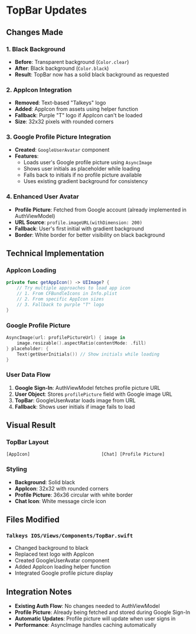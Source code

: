 # TopBar Updates

## Changes Made

### 1. **Black Background**
- **Before**: Transparent background (`Color.clear`)
- **After**: Black background (`Color.black`)
- **Result**: TopBar now has a solid black background as requested

### 2. **AppIcon Integration**
- **Removed**: Text-based "Talkeys" logo
- **Added**: AppIcon from assets using helper function
- **Fallback**: Purple "T" logo if AppIcon can't be loaded
- **Size**: 32x32 pixels with rounded corners

### 3. **Google Profile Picture Integration**
- **Created**: `GoogleUserAvatar` component
- **Features**: 
  - Loads user's Google profile picture using `AsyncImage`
  - Shows user initials as placeholder while loading
  - Falls back to initials if no profile picture available
  - Uses existing gradient background for consistency

### 4. **Enhanced User Avatar**
- **Profile Picture**: Fetched from Google account (already implemented in AuthViewModel)
- **URL Source**: `profile.imageURL(withDimension: 200)`
- **Fallback**: User's first initial with gradient background
- **Border**: White border for better visibility on black background

## Technical Implementation

### **AppIcon Loading**
```swift
private func getAppIcon() -> UIImage? {
    // Try multiple approaches to load app icon
    // 1. From CFBundleIcons in Info.plist
    // 2. From specific AppIcon sizes
    // 3. Fallback to purple "T" logo
}
```

### **Google Profile Picture**
```swift
AsyncImage(url: profilePictureUrl) { image in
    image.resizable().aspectRatio(contentMode: .fill)
} placeholder: {
    Text(getUserInitials()) // Show initials while loading
}
```

### **User Data Flow**
1. **Google Sign-In**: AuthViewModel fetches profile picture URL
2. **User Object**: Stores `profilePicture` field with Google image URL
3. **TopBar**: GoogleUserAvatar loads image from URL
4. **Fallback**: Shows user initials if image fails to load

## Visual Result

### **TopBar Layout**
```
[AppIcon]                           [Chat] [Profile Picture]
```

### **Styling**
- **Background**: Solid black
- **AppIcon**: 32x32 with rounded corners
- **Profile Picture**: 36x36 circular with white border
- **Chat Icon**: White message circle icon

## Files Modified

### `Talkeys IOS/Views/Components/TopBar.swift`
- Changed background to black
- Replaced text logo with AppIcon
- Created GoogleUserAvatar component
- Added AppIcon loading helper function
- Integrated Google profile picture display

## Integration Notes

- **Existing Auth Flow**: No changes needed to AuthViewModel
- **Profile Picture**: Already being fetched and stored during Google Sign-In
- **Automatic Updates**: Profile picture will update when user signs in
- **Performance**: AsyncImage handles caching automatically